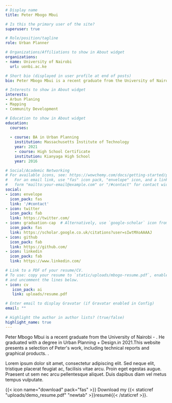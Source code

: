 ```yaml
---
# Display name
title: Peter Mbogo Mbui

# Is this the primary user of the site?
superuser: true

# Role/position/tagline
role: Urban Planner

# Organizations/Affiliations to show in About widget
organizations:
- name: University of Nairobi
  url: uonbi.ac.ke

# Short bio (displayed in user profile at end of posts)
bio: Peter Mbogo Mbui is a recent graduate from the University of Nairobi - . He graduated with a degree in Urban Planning + Design.in 2021.This website presents a selection of Peter's work, including technical reports and graphical products. 

# Interests to show in About widget
interests:
- Arbun Planing
- Mapping
- Community Development

# Education to show in About widget
education:
  courses:
 
  - course: BA in Urban Planning
    institution: Massachusetts Institute of Technology
    year: 2021
    - course: High School Certificate
    institution: Kianyaga High School
    year: 2016

# Social/Academic Networking
# For available icons, see: https://wowchemy.com/docs/getting-started/page-builder/#icons
#   For an email link, use "fas" icon pack, "envelope" icon, and a link in the
#   form "mailto:your-email@example.com" or "/#contact" for contact widget.
social:
- icon: envelope
  icon_pack: fas
  link: '/#contact'
- icon: twitter
  icon_pack: fab
  link: https://twitter.com/
- icon: graduation-cap  # Alternatively, use `google-scholar` icon from `ai` icon pack
  icon_pack: fas
  link: https://scholar.google.co.uk/citations?user=sIwtMXoAAAAJ
- icon: github
  icon_pack: fab
  link: https://github.com/
- icon: linkedin
  icon_pack: fab
  link: https://www.linkedin.com/

# Link to a PDF of your resume/CV.
# To use: copy your resume to `static/uploads/mbogo-resume.pdf`, enable `ai` icons in `params.toml`, 
# and uncomment the lines below.
- icon: cv
   icon_pack: ai
   link: uploads/resume.pdf

# Enter email to display Gravatar (if Gravatar enabled in Config)
email: ""

# Highlight the author in author lists? (true/false)
highlight_name: true
---
```


Peter Mbogo Mbui is a recent graduate from the University of Nairobi - . He graduated with a degree in Urban Planning + Design.in 2021.This website presents a selection of Peter's work, including technical reports and graphical products. 
.

Lorem ipsum dolor sit amet, consectetur adipiscing elit. Sed neque elit, tristique placerat feugiat ac, facilisis vitae arcu. Proin eget egestas augue. Praesent ut sem nec arcu pellentesque aliquet. Duis dapibus diam vel metus tempus vulputate.

{{< icon name="download" pack="fas" >}} Download my {{< staticref "uploads/demo_resume.pdf" "newtab" >}}resumé{{< /staticref >}}.
